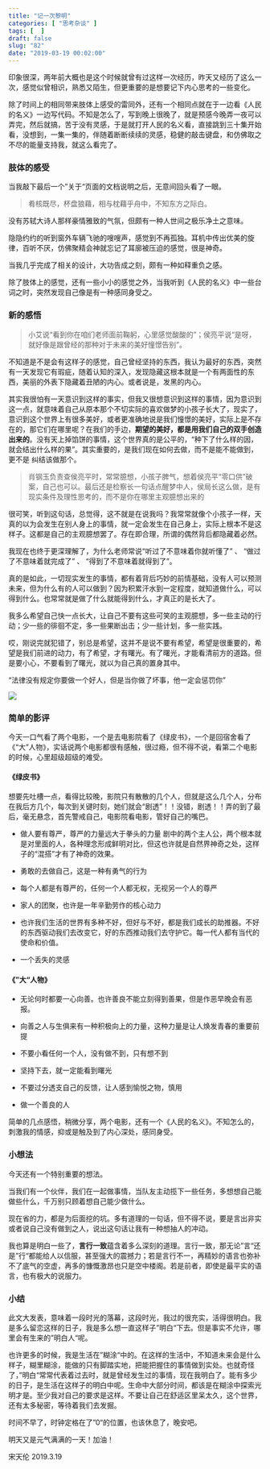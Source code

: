 ```yaml
---
title: "记一次黎明"
categories: [ "思考杂谈" ]
tags: [  ]
draft: false
slug: "82"
date: "2019-03-19 00:02:00"
---
```



印象很深，两年前大概也是这个时候就曾有过这样一次经历，昨天又经历了这么一次，感觉似曾相识，熟悉又陌生，但更重要的是想要记下内心思考的一些变化。

除了时间上的相同带来肢体上感受的雷同外，还有一个相同点就在于一边看《人民的名义》一边写代码。不知是怎么了，写到晚上很晚了，就是预感今晚弄一夜可以弄完，然后就搞，苦于没有灵感，于是就打开人民的名义看，直接跳到三十集开始看，没想到，一集一集的，伴随着断断续续的灵感，稳健的敲击键盘，和仿佛取之不尽的能量支持我，就这么看完了。

### 肢体的感受

当我敲下最后一个”关于“页面的文档说明之后，无意间回头看了一眼。

>肴核既尽，杯盘狼藉，相与枕藉乎舟中，不知东方之际白。

没有苏轼大诗人那样豪情雅致的气氛，但颇有一种人世间之极乐净土之意味。

隐隐约约的听到窗外车辆飞驰的嗖嗖声，感觉到不再孤独。耳机中传出优美的旋律，百听不厌，仿佛聚精会神就忘记了耳廓被压迫的感觉，很是神奇。

当我几乎完成了相关的设计，大功告成之刻，颇有一种如释重负之感。

除了肢体上的感觉，还有一些小小的感觉之外，当我听到《人民的名义》中一些台词之时，突然发现自己像是有一种感同身受之。

### 新的感悟

>小艾说“看到你在咱们老师面前鞠躬，心里感觉酸酸的”；侯亮平说“是呀，就好像是跟曾经的那种对于未来的美好憧憬告别”。

不知道是不是会有这样子的感觉，自己曾经坚持的东西，我认为最好的东西，突然有一天发现它有瑕疵，随着认知的深入，发现隐藏这根本就是一个有两面性的东西，美丽的外表下隐藏着丑陋的内心。或者说是，发黑的内心。

其实我很怕有一天意识到这样的事实，但我又很想意识到这样的事情，因为意识到这一点，就意味着自己从原本那个不切实际的喜欢做梦的小孩子长大了，现实了，意识到这个世界上有很多美好，或者更准确地说是我们憧憬的美好，实际上是不存在的，那它们在哪里呢？在我们的手边，**期望的美好，都是用我们自己的双手创造出来的**。没有天上掉馅饼的事情，这个世界真的是公平的，“种下了什么样的因，就会结出什么样的果”。其实重要的，是我们现在如何去做，而不是能不能做到，更不是 纠结该做那个。

>肖钢玉负责查侯亮平时，常常臆想，小孩子脾气，想着侯亮平“零口供”破案，自己也可以。最后还是检察长一句话点醒梦中人，侯局长这么做，是有现实条件及理性思考的，而不是你在哪里主观臆想出来的

很可笑，听到这句话，总觉得，这不就是在说我吗？我常常就像个小孩子一样，天真的以为会发生在别人身上的事情，就一定会发生在自己身上，实际上根本不是这样子。这都是自己的主观臆想罢了。存在即合理，所谓的偶然背后都隐藏着必然。

我现在也终于更深理解了，为什么老师常说“听过了不意味着你就听懂了” 、 “做过了不意味着就完成了” 、 “得到了不意味着就得到了”。

真的是如此，一切现实发生的事情，都有着背后巧妙的前情基础，没有人可以预测未来，但为什么有的人可以做到？因为积累汗水到一定程度，就知道做什么，可以得到什么。也常常就是做了什么就能得到什么，才真正的是长大了。

我多么希望自己快一点长大，让自己不要有这些可笑的主观臆想，多一些主动的行动；少一些的徘徊不定，多一些果断出击；少一些计划，多一些实践。

哎，刚说完就犯错了，别总是希望，这并不是说不要有希望，希望是很重要的，希望是我们前进的动力，有了希望，才有曙光。有了曙光，才能看清前方的道路。但是要小心，不要看到了曙光，就以为自己真的置身其中。

“法律没有规定你要做一个好人，但是当你做了坏事，他一定会惩罚你”

![](http://photo-frytea.test.upcdn.net/2019/03/18/15529229111289.jpg)


### 简单的影评

今天一口气看了两个电影，一个是去电影院看了《绿皮书》，一个是回宿舍看了《“大”人物》，实话说两个电影都很有感触，很过瘾，但不得不说，看第二个电影的时候，心里超级超级的难受。

#### 《绿皮书》

想要先吐槽一点，看得比较晚，影院只有散散的几个人，但就是这么几个人，分布在我后方几个，每次到关键时刻，她们就会“剧透”！！没错，剧透！！弄的到了最后，毫无悬念，首先警戒自己，电影院看电影，管好自己的嘴巴。

* 做人要有尊严，尊严的力量远大于拳头的力量
剧中的两个主人公，两个根本就是对里面的人，各种理念形成鲜明对比，但这也许就是自然界神奇之处，这样子的“混搭”才有了神奇的效果。

* 勇敢的去做自己，这是一种有勇气的行为

* 每个人都是有尊严的，任何一个人都无权，无视另一个人的尊严

* 家人的团聚，也许是一年辛勤劳作的核心动力

* 也许我们生活的世界有多种不好，但好与不好，都是我们成长的助推器。不好的东西驱动我们去改变它，好的东西推动我们去守护它。每一代人都有当代的使命和价值。

* 一个丢失的灵感


#### 《”大“人物》

* 无论何时都要一心向善。也许善良不能立刻得到善果，但是作恶早晚会有恶报。

* 向善之人与生俱来有一种积极向上的力量，这种力量是让人焕发青春的重要前提

* 不要小看任何一个人，没有做不到，只有想不到

* 坚持下去，就一定能看到曙光

* 不要过分透支自己的反馈，让人感到愉悦之物，慎用

* 做一个善良的人


简单的几点感悟，稍微分享，两个电影，还有一个《人民的名义》。不知怎么的，刺激我的情感，抑或是触及到了内心深处，感同身受。

### 小想法
今天还有一个特别重要的想法。

当我们有一个伙伴，我们在一起做事情，当队友主动揽下一些任务，多想想自己能做些什么，千万别只顾着想自己能少做什么。

现在省的力，都是为后面挖的坑。多有道理的一句话，但不得不说，要是言出非实或者说自己没有做到之人，说出这句话让我有一种想抽人的冲动。

我也算是明白一些了，**言行一致**蕴含着多么深刻的道理。言行一致，那无论”言“还是”行“都能给人以信服，甚至强大的震撼力；若是言行不一，再精妙的语言也弥补不了底气的空虚，再多的慷慨激昂也只是空中楼阁。若是前者，即使是最平实的语言，也有极大的说服力。

### 小结
此文大发表，意味着一段时光的落幕，这段时光，我过的很充实，活得很明白。我是多么留恋这样的日子，我是多么想一直这样子”明白“下去。但是事实不允许，哪里会有生来的”明白人“呢。

也许更多的时候，我是生活在”糊涂“中的。在这样的生活中，不知道未来会是什么样子，糊里糊涂，能做的只有脚踏实地，把能把握住的事情做到实处。也就奇怪了，”明白“常常代表着过去时，就是曾经发生过的事情，现在我明白了。能有多少的日子，是生活在这样子的明白中呢。生命中大部分时间，都该是在糊涂中探索光明才是。至少我对自己的要求是这样。不要让自己在舒适区里呆太久，这个世界，还有太多秘密，等待着我们去发掘。

时间不早了，时钟定格在了”0“的位置，也该休息了，晚安吧。

明天又是元气满满的一天！加油！


宋天伦
2019.3.19